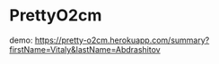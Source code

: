 # PrettyO2cm

demo: https://pretty-o2cm.herokuapp.com/summary?firstName=Vitaly&lastName=Abdrashitov

